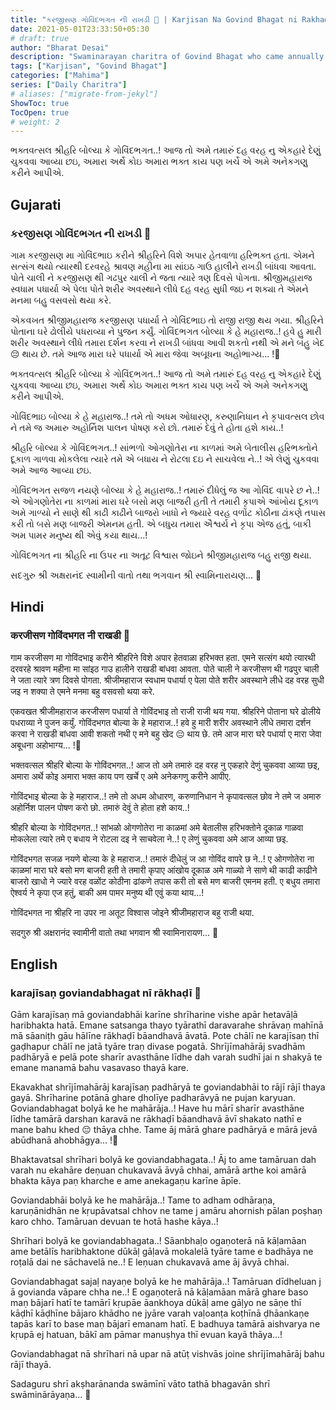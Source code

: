 ```yaml
---
title: "કરજીસણ ગોવિંદભગત ની રાખડી 📿 | Karjisan Na Govind Bhagat ni Rakhadi"
date: 2021-05-01T23:33:50+05:30
# draft: true
author: "Bharat Desai"
description: "Swaminarayan charitra of Govind Bhagat who came annually for the shravan month in Gadhda, About lord Swaminarayan"
tags: ["Karjisan", "Govind Bhagat"]
categories: ["Mahima"]
series: ["Daily Charitra"]
# aliases: ["migrate-from-jekyl"]
ShowToc: true
TocOpen: true
# weight: 2
---
```


<!-- this Content Here will shown id listing page till "more" tag -->
ભક્તવત્સલ શ્રીહરિ બોલ્યા કે ગોવિંદભગત..! આજ તો અમે તમારું દહ વરહ નુ એકહારે દેણું ચુકવવા આવ્યા છઇ, અમારા અર્થે કોઇ અમારા ભક્ત કાય પણ ખર્ચે એ અમે અનેકગણુ કરીને આપીએ.

<!--more-->


<!-- Remove this and start Content Here -->
## Gujarati
### કરજીસણ ગોવિંદભગત ની રાખડી :prayer_beads:	

ગામ કરજીસણ મા ગોવિંદભાઇ કરીને શ્રીહરિને વિશે અપાર હેતવાળા હરિભક્ત હતા. એમને સત્સંગ થયો ત્યારથી દરવરહે શ્રાવણ મહીના મા સાંઇઠ ગાઉ હાલીને રાખડી બાંધવા આવતા. પોતે ચાલી ને કરજીસણ થી ગઢપુર ચાલી ને જતા ત્યારે ત્રણ દિવસે પોગતા. શ્રીજીમહારાજ સ્વધામ પધાર્યા એ પેલા પોતે શરીર અવસ્થાને લીધે દહ વરહ સુધી જઇ ન શક્યા તે એમને મનમા બહુ વસવસો થયા કરે.

એકવખત શ્રીજીમહારાજ કરજીસણ પધાર્યા તે ગોવિંદભાઇ તો રાજી રાજી થય ગયા. શ્રીહરિને પોતાના ઘરે ઢોલીયે પધરાવ્યા ને પુજન કર્યું. ગોવિંદભગત બોલ્યા કે હે મહારાજ..! હવે હુ મારી શરીર અવસ્થાને લીધે તમારા દર્શન કરવા ને રાખડી બાંધવા આવી શકતો નથી એ મને બહુ ખેદ :pensive: થાય છે. તમે આજ મારા ઘરે પધાર્યા એ મારા જેવા અબૂધના અહોભાગ્ય... !:hugs:

ભક્તવત્સલ શ્રીહરિ બોલ્યા કે ગોવિંદભગત..! આજ તો અમે તમારું દહ વરહ નુ એકહારે દેણું ચુકવવા આવ્યા છઇ, અમારા અર્થે કોઇ અમારા ભક્ત કાય પણ ખર્ચે એ અમે અનેકગણુ કરીને આપીએ.

ગોવિંદભાઇ બોલ્યા કે હે મહારાજ..! તમે તો અધમ ઓધારણ, કરુણાનિધાન ને કૃપાવત્સલ છોવ ને તમે જ અમારુ અહોર્નિશ પાલન પોષણ કરો છો. તમારું દેવું તે હોતા હશે કાય..!

શ્રીહરિ બોલ્યા કે ગોવિંદભગત..! સાંભળો ઓગણોતેરા ના કાળમાં અમે બેતાલીસ હરિભક્તોને દૂકાળ ગાળવા મોકલેલા ત્યારે તમે એ બધાય ને રોટલા દઇ ને સાચવેલા ને..! એ લેણું ચુકવવા અમે આજ આવ્યા છઇ.

ગોવિંદભગત સજળ નયણે બોલ્યા કે હે મહારાજ..! તમારું દીધેલું જ આ ગોવિંદ વાપરે છ ને..! એ ઓગણોતેરા ના કાળમાં મારા ઘરે બસો મણ બાજરી હતી તે તમારી કૃપાએ આંખોય દૂકાળ અમે ગાળ્યો ને સાણે થી કાઢી કાઢીને બાજરો ખાધો ને જ્યારે વરહ વળોંટ કોઠીના ઢાંકણે તપાસ કરી તો બસે મણ બાજરી એમનમ હતી. એ બધુય તમારા ઐશ્વર્ય ને કૃપા એજ હતું, બાકી અમ પામર મનુષ્ય થી એવું કયા થાય...!

ગોવિંદભગત ના શ્રીહરિ ના ઉપર ના અતૂટ વિશ્વાસ જોઇને શ્રીજીમહારાજ બહુ રાજી થયા.

સદગુરુ શ્રી અક્ષરાનંદ સ્વામીની વાતો તથા ભગવાન શ્રી સ્વામિનારાયણ...
:pray:

## Hindi
### करजीसण गोविंदभगत नी राखडी :prayer_beads:	

गाम करजीसण मा गोविंदभाइ करीने श्रीहरिने विशे अपार हेतवाळा हरिभक्त हता. एमने सत्संग थयो त्यारथी दरवरहे श्रावण महीना मा सांइठ गाउ हालीने राखडी बांधवा आवता. पोते चाली ने करजीसण थी गढपुर चाली ने जता त्यारे त्रण दिवसे पोगता. श्रीजीमहाराज स्वधाम पधार्या ए पेला पोते शरीर अवस्थाने लीधे दह वरह सुधी जइ न शक्या ते एमने मनमा बहु वसवसो थया करे.

एकवखत श्रीजीमहाराज करजीसण पधार्या ते गोविंदभाइ तो राजी राजी थय गया. श्रीहरिने पोताना घरे ढोलीये पधराव्या ने पुजन कर्युं. गोविंदभगत बोल्या के हे महाराज..! हवे हु मारी शरीर अवस्थाने लीधे तमारा दर्शन करवा ने राखडी बांधवा आवी शकतो नथी ए मने बहु खेद :pensive: थाय छे. तमे आज मारा घरे पधार्या ए मारा जेवा अबूधना अहोभाग्य... !:hugs:

भक्तवत्सल श्रीहरि बोल्या के गोविंदभगत..! आज तो अमे तमारुं दह वरह नु एकहारे देणुं चुकववा आव्या छइ, अमारा अर्थे कोइ अमारा भक्त काय पण खर्चे ए अमे अनेकगणु करीने आपीए.

गोविंदभाइ बोल्या के हे महाराज..! तमे तो अधम ओधारण, करुणानिधान ने कृपावत्सल छोव ने तमे ज अमारु अहोर्निश पालन पोषण करो छो. तमारुं देवुं ते होता हशे काय..!

श्रीहरि बोल्या के गोविंदभगत..! सांभळो ओगणोतेरा ना काळमां अमे बेतालीस हरिभक्तोने दूकाळ गाळवा मोकलेला त्यारे तमे ए बधाय ने रोटला दइ ने साचवेला ने..! ए लेणुं चुकववा अमे आज आव्या छइ.

गोविंदभगत सजळ नयणे बोल्या के हे महाराज..! तमारुं दीधेलुं ज आ गोविंद वापरे छ ने..! ए ओगणोतेरा ना काळमां मारा घरे बसो मण बाजरी हती ते तमारी कृपाए आंखोय दूकाळ अमे गाळ्यो ने साणे थी काढी काढीने बाजरो खाधो ने ज्यारे वरह वळोंट कोठीना ढांकणे तपास करी तो बसे मण बाजरी एमनम हती. ए बधुय तमारा ऐश्वर्य ने कृपा एज हतुं, बाकी अम पामर मनुष्य थी एवुं कया थाय...!

गोविंदभगत ना श्रीहरि ना उपर ना अतूट विश्वास जोइने श्रीजीमहाराज बहु राजी थया.

सदगुरु श्री अक्षरानंद स्वामीनी वातो तथा भगवान श्री स्वामिनारायण...
:pray:


## English
### karajīsaṇ goviandabhagat nī rākhaḍī :prayer_beads:	

Gām karajīsaṇ mā goviandabhāi karīne shrīharine vishe apār hetavāḷā haribhakta hatā. Emane satsanga thayo tyārathī daravarahe shrāvaṇ mahīnā mā sāaniṭh gāu hālīne rākhaḍī bāandhavā āvatā. Pote chālī ne karajīsaṇ thī gaḍhapur chālī ne jatā tyāre traṇ divase pogatā. Shrījīmahārāj svadhām padhāryā e pelā pote sharīr avasthāne līdhe dah varah sudhī jai n shakyā te emane manamā bahu vasavaso thayā kare.

Ekavakhat shrījīmahārāj karajīsaṇ padhāryā te goviandabhāi to rājī rājī thaya gayā. Shrīharine potānā ghare ḍholīye padharāvyā ne pujan karyuan. Goviandabhagat bolyā ke he mahārāja..! Have hu mārī sharīr avasthāne līdhe tamārā darshan karavā ne rākhaḍī bāandhavā āvī shakato nathī e mane bahu khed :pensive: thāya chhe. Tame āj mārā ghare padhāryā e mārā jevā abūdhanā ahobhāgya... !:hugs:

Bhaktavatsal shrīhari bolyā ke goviandabhagata..! Āj to ame tamāruan dah varah nu ekahāre deṇuan chukavavā āvyā chhai, amārā arthe koi amārā bhakta kāya paṇ kharche e ame anekagaṇu karīne āpīe.

Goviandabhāi bolyā ke he mahārāja..! Tame to adham odhāraṇa, karuṇānidhān ne kṛupāvatsal chhov ne tame j amāru ahornish pālan poṣhaṇ karo chho. Tamāruan devuan te hotā hashe kāya..!

Shrīhari bolyā ke goviandabhagata..! Sāanbhaḷo ogaṇoterā nā kāḷamāan ame betālīs haribhaktone dūkāḷ gāḷavā mokalelā tyāre tame e badhāya ne roṭalā dai ne sāchavelā ne..! E leṇuan chukavavā ame āj āvyā chhai.

Goviandabhagat sajaḷ nayaṇe bolyā ke he mahārāja..! Tamāruan dīdheluan j ā govianda vāpare chha ne..! E ogaṇoterā nā kāḷamāan mārā ghare baso maṇ bājarī hatī te tamārī kṛupāe āankhoya dūkāḷ ame gāḷyo ne sāṇe thī kāḍhī kāḍhīne bājaro khādho ne jyāre varah vaḷoanṭa koṭhīnā ḍhāankaṇe tapās karī to base maṇ bājarī emanam hatī. E badhuya tamārā aishvarya ne kṛupā ej hatuan, bākī am pāmar manuṣhya thī evuan kayā thāya...!

Goviandabhagat nā shrīhari nā upar nā atūṭ vishvās joine shrījīmahārāj bahu rājī thayā.

Sadaguru shrī akṣharānanda swāmīnī vāto tathā bhagavān shrī swāminārāyaṇa...
:pray: